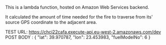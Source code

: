 This is a lambda function, hosted on Amazon Web Services backend.

It calculated the amount of time needed for the fire to traverse from its' source GPS coordinate to the adjacent area.

TEST URL: https://chcj22cafa.execute-api.eu-west-2.amazonaws.com/dev
<br>
POST BODY : {
            	"lat": 39.970787,
                "lon": 23.453983,
                "fuelModelNo": 6
            }